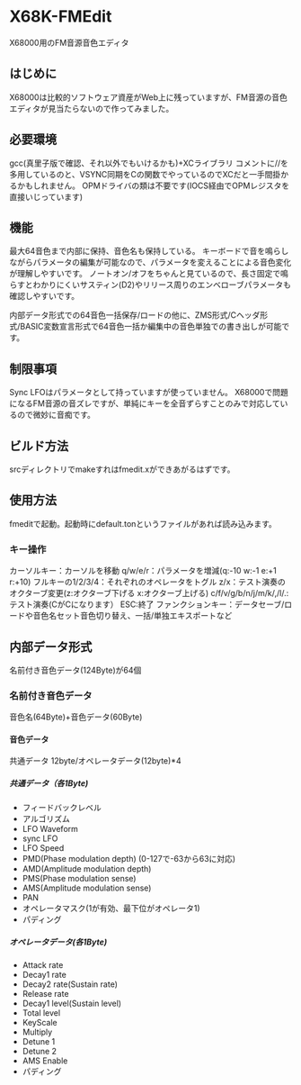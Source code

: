 # X68K-FMEdit
X68000用のFM音源音色エディタ

## はじめに
X68000は比較的ソフトウェア資産がWeb上に残っていますが、FM音源の音色エディタが見当たらないので作ってみました。

## 必要環境
gcc(真里子版で確認、それ以外でもいけるかも)+XCライブラリ
コメントに//を多用しているのと、VSYNC同期をCの関数でやっているのでXCだと一手間掛かるかもしれません。
OPMドライバの類は不要です(IOCS経由でOPMレジスタを直接いじっています)

## 機能
最大64音色まで内部に保持、音色名も保持している。
キーボードで音を鳴らしながらパラメータの編集が可能なので、パラメータを変えることによる音色変化が理解しやすいです。
ノートオン/オフをちゃんと見ているので、長さ固定で鳴らすとわかりにくいサスティン(D2)やリリース周りのエンベローブパラメータも確認しやすいです。

内部データ形式での64音色一括保存/ロードの他に、ZMS形式/Cヘッダ形式/BASIC変数宣言形式で64音色一括か編集中の音色単独での書き出しが可能です。

## 制限事項
Sync LFOはパラメータとして持っていますが使っていません。
X68000で問題になるFM音源の音ズレですが、単純にキーを全音ずらすことのみで対応しているので微妙に音痴です。

## ビルド方法
srcディレクトリでmakeすれはfmedit.xができあがるはずです。

## 使用方法
fmeditで起動。起動時にdefault.tonというファイルがあれば読み込みます。

### キー操作
カーソルキー：カーソルを移動
q/w/e/r：パラメータを増減(q:-10 w:-1 e:+1 r:+10)
フルキーの1/2/3/4：それぞれのオペレータをトグル
z/x：テスト演奏のオクターブ変更(z:オクターブ下げる x:オクターブ上げる)
c/f/v/g/b/n/j/m/k/,/l/.:テスト演奏(CがCになります）
ESC:終了
ファンクションキー：データセーブ/ロードや音色名セット音色切り替え、一括/単独エキスポートなど

## 内部データ形式
名前付き音色データ(124Byte)が64個
### 名前付き音色データ
音色名(64Byte)+音色データ(60Byte)
#### 音色データ
共通データ 12byte/オペレータデータ(12byte)*4
##### 共通データ（各1Byte)
* フィードバックレベル
* アルゴリズム
* LFO Waveform
* sync LFO
* LFO Speed
* PMD(Phase modulation depth) (0-127で-63から63に対応)
* AMD(Amplitude modulation depth)
* PMS(Phase modulation sense)
* AMS(Amplitude modulation sense)
* PAN
* オペレータマスク(1が有効、最下位がオペレータ1)
* パディング

##### オペレータデータ(各1Byte)
* Attack rate
* Decay1 rate
* Decay2 rate(Sustain rate)
* Release rate
* Decay1 level(Sustain level)
* Total level
* KeyScale
* Multiply
* Detune 1
* Detune 2
* AMS Enable
* パディング
